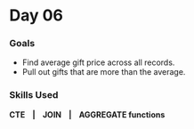 # Day 06


### Goals
* Find average gift price across all records.
* Pull out gifts that are more than the average.


### Skills Used
**CTE &nbsp;&nbsp; | &nbsp;&nbsp; JOIN &nbsp;&nbsp; | &nbsp;&nbsp; AGGREGATE functions**  
